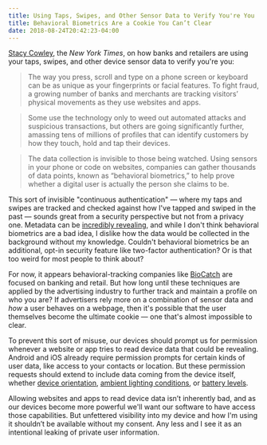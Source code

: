 ```yaml
---
title: Using Taps, Swipes, and Other Sensor Data to Verify You're You
title: Behavioral Biometrics Are a Cookie You Can’t Clear
date: 2018-08-24T20:42:23-04:00
---
```


[Stacy Cowley][sc], the *New York Times*, on how banks and retailers are using your taps, swipes, and other device sensor data to verify you're you: 

[sc]: https://www.nytimes.com/2018/08/13/business/behavioral-biometrics-banks-security.html

> The way you press, scroll and type on a phone screen or keyboard can be as unique as your fingerprints or facial features. To fight fraud, a growing number of banks and merchants are tracking visitors’ physical movements as they use websites and apps.

> Some use the technology only to weed out automated attacks and suspicious transactions, but others are going significantly further, amassing tens of millions of profiles that can identify customers by how they touch, hold and tap their devices.

> The data collection is invisible to those being watched. Using sensors in your phone or code on websites, companies can gather thousands of data points, known as “behavioral biometrics,” to help prove whether a digital user is actually the person she claims to be.

This sort of invisible "continuous authentication" — where my taps and swipes are tracked and checked against how I've tapped and swiped in the past — sounds great from a security perspective but not from a privacy one. Metadata can be [incredibly revealing][meta], and while I don't think behavioral biometrics are a bad idea, I dislike how the data would be collected in the background without my knowledge. Couldn't behavioral biometrics be an additional, opt-in security feature like two-factor authentication? Or is that too weird for most people to think about?

[meta]: https://www.washingtonpost.com/news/the-switch/wp/2013/08/27/heres-how-phone-metadata-can-reveal-your-affairs-abortions-and-other-secrets/

For now, it appears behavioral-tracking companies like [BioCatch][] are focused on banking and retail. But how long until these techniques are applied by the advertising industry to further track and maintain a profile on who you are? If advertisers rely more on a combination of sensor data and *how* a user behaves on a webpage, then it's possible that the user themselves become the ultimate cookie — one that's almost impossible to clear.

[biocatch]: https://www.biocatch.com

To prevent this sort of misuse, our devices should prompt us for permission whenever a website or app tries to read device data that could be revealing. Android and iOS already require permission prompts for certain kinds of user data, like access to your contacts or location. But these permission requests should extend to include data coming from the device itself, whether [device orientation][], [ambient lighting conditions][], or [battery levels][]. 

[device orientation]: https://developer.mozilla.org/en-US/docs/Web/API/Detecting_device_orientation
[ambient lighting conditions]: https://developer.mozilla.org/en-US/docs/Web/API/Ambient_Light_Events
[battery levels]: https://developer.mozilla.org/en-US/docs/Web/API/Battery_Status_API
[chrome battery]: https://caniuse.com/#search=battery
[ff battery]: https://bugzilla.mozilla.org/show_bug.cgi?id=1313580
[safari battery]: https://webkit.org/status/#specification-battery-status-api


Allowing websites and apps to read device data isn’t inherently bad, and as our devices become more powerful we'll want our software to have access those capabilities. But unfettered visibility into my device and how I'm using it shouldn’t be available without my consent. Any less and I see it as an intentional leaking of private user information.
